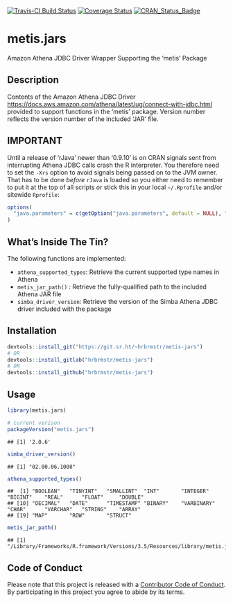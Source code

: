 
[![Travis-CI Build Status](https://travis-ci.org/hrbrmstr/metis-jars.svg?branch=master)](https://travis-ci.org/hrbrmstr/metis-jars) 
[![Coverage Status](https://codecov.io/gh/hrbrmstr/metis-jars/branch/master/graph/badge.svg)](https://codecov.io/gh/hrbrmstr/metis-jars)
[![CRAN_Status_Badge](http://www.r-pkg.org/badges/version/metis-jars)](https://cran.r-project.org/package=metis.jars)

# metis.jars

Amazon Athena JDBC Driver Wrapper Supporting the ‘metis’ Package

## Description

Contents of the Amazon Athena JDBC Driver
<https://docs.aws.amazon.com/athena/latest/ug/connect-with-jdbc.html>
provided to support functions in the ‘metis’ package. Version number
reflects the version number of the included ‘JAR’ file.

## IMPORTANT

Until a release of ‘rJava’ newer than ‘0.9.10’ is on CRAN signals sent
from interrupting Athena JDBC calls crash the R interpreter. You
therefore need to set the `-Xrs` option to avoid signals being passed on
to the JVM owner. That has to be done *before* `rJava` is loaded so you
either need to remember to put it at the top of all scripts *or* stick
this in your local `~/.Rprofile` and/or sitewide `Rprofile`:

``` r
options(
  "java.parameters" = c(getOption("java.parameters", default = NULL), "-Xrs")
)
```

## What’s Inside The Tin?

The following functions are implemented:

  - `athena_supported_types`: Retrieve the current supported type names
    in Athena
  - `metis_jar_path()` : Retrieve the fully-qualified path to the
    included Athena JAR file
  - `simba_driver_version`: Retrieve the version of the Simba Athena
    JDBC driver included with the package

## Installation

``` r
devtools::install_git("https://git.sr.ht/~hrbrmstr/metis-jars")
# OR
devtools::install_gitlab("hrbrmstr/metis-jars")
# OR
devtools::install_github("hrbrmstr/metis-jars")
```

## Usage

``` r
library(metis.jars)

# current verison
packageVersion("metis.jars")
```

    ## [1] '2.0.6'

``` r
simba_driver_version()
```

    ## [1] "02.00.06.1008"

``` r
athena_supported_types()
```

    ##  [1] "BOOLEAN"   "TINYINT"   "SMALLINT"  "INT"       "INTEGER"   "BIGINT"    "REAL"      "FLOAT"     "DOUBLE"   
    ## [10] "DECIMAL"   "DATE"      "TIMESTAMP" "BINARY"    "VARBINARY" "CHAR"      "VARCHAR"   "STRING"    "ARRAY"    
    ## [19] "MAP"       "ROW"       "STRUCT"

``` r
metis_jar_path()
```

    ## [1] "/Library/Frameworks/R.framework/Versions/3.5/Resources/library/metis.jars/java/AthenaJDBC42_2.0.6.jar"

## Code of Conduct

Please note that this project is released with a [Contributor Code of
Conduct](CONDUCT.md). By participating in this project you agree to
abide by its terms.
